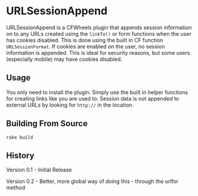 URLSessionAppend
========================

URLSessionAppend is a CFWheels plugin that appends session information on to any URLs created using the `linkTo()` or form functions when the user has cookies disabled. This is done using the built in CF function `URLSessionFormat`. If cookies are enabled on the user, no session information is appended. This is ideal for security reasons, but some users (especially mobile) may have cookies disabled.

Usage
----------

You only need to install the plugin. Simply use the built in helper functions for creating links like you are used to. Session data is not appended to external URLs by looking for `http://` in the location.

Building From Source
--------------------

	rake build

History
------------

Version 0.1 - Initial Release

Version 0.2 - Better, more global way of doing this - through the urlfor method